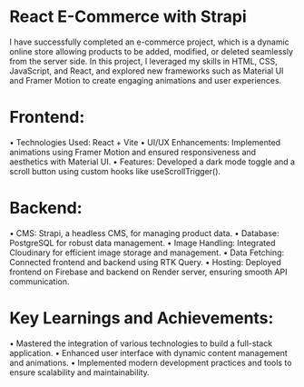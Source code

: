 # React E-Commerce with Strapi
I have successfully completed an e-commerce project, which is a dynamic online store allowing products to be added, modified, or deleted seamlessly from the server side.
In this project, I leveraged my skills in HTML, CSS, JavaScript, and React, and explored new frameworks such as Material UI and Framer Motion to create engaging animations and user experiences.
# Frontend:
•	Technologies Used: React + Vite
•	UI/UX Enhancements: Implemented animations using Framer Motion and ensured responsiveness and aesthetics with Material UI.
•	Features: Developed a dark mode toggle and a scroll button using custom hooks like useScrollTrigger().
# Backend:
•	CMS: Strapi, a headless CMS, for managing product data.
•	Database: PostgreSQL for robust data management.
•	Image Handling: Integrated Cloudinary for efficient image storage and management.
•	Data Fetching: Connected frontend and backend using RTK Query.
•	Hosting: Deployed frontend on Firebase and backend on Render server, ensuring smooth API communication.
# Key Learnings and Achievements:
•	Mastered the integration of various technologies to build a full-stack application.
•	Enhanced user interface with dynamic content management and animations.
•	Implemented modern development practices and tools to ensure scalability and maintainability.


